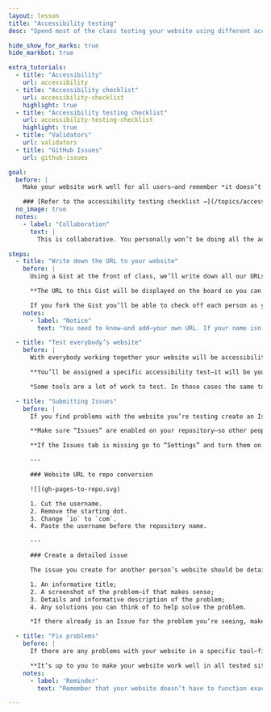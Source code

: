 ```yaml
---
layout: lesson
title: "Accessibility testing"
desc: "Spend most of the class testing your website using different accessibility tools—and fixing any problems that arise."

hide_show_for_marks: true
hide_markbot: true

extra_tutorials:
  - title: "Accessibility"
    url: accessibility
  - title: "Accessibility checklist"
    url: accessibility-checklist
    highlight: true
  - title: "Accessibility testing checklist"
    url: accessibility-testing-checklist
    highlight: true
  - title: "Validators"
    url: validators
  - title: "GitHub Issues"
    url: github-issues

goal:
  before: |
    Make your website work well for all users—and remember *it doesn’t need to work exactly the same for every human being.*

    ### [Refer to the accessibility testing checklist →](/topics/accessibility-testing-checklist/)
  no_image: true
  notes:
    - label: "Collaboration"
      text: |
        This is collaborative. You personally won’t be doing all the accessibility testing. We’ll each test other people’s websites to remove any pre-conceived notions about how the site should work.

steps:
  - title: "Write down the URL to your website"
    before: |
      Using a Gist at the front of class, we’ll write down all our URLs so that everybody has access to your website URL for testing.

      **The URL to this Gist will be displayed on the board so you can get a copy of the list of websites to test.**

      If you fork the Gist you’ll be able to check off each person as you go.
    notes:
      - label: "Notice"
        text: "You need to know—and add—your own URL. If your name isn’t on that list you won’t get the marks."

  - title: "Test everybody’s website"
    before: |
      With everybody working together your website will be accessibility tested in lots of different situations.

      **You’ll be assigned a specific accessibility test—it will be your job to test everybody’s website using the tool you’re assigned.**

      *Some tools are a lot of work to test. In those cases the same tool will be distributed to multiple students and the class list will be broken into smaller chunks.*

  - title: "Submitting Issues"
    before: |
      If you find problems with the website you’re testing create an Issue on GitHub *in their repository.*

      **Make sure “Issues” are enabled on your repository—so other people can add issues for your website.**

      **If the Issues tab is missing go to “Settings” and turn them on.**

      ---

      ### Website URL to repo conversion

      ![](gh-pages-to-repo.svg)

      1. Cut the username.
      2. Remove the starting dot.
      3. Change `io` to `com`.
      4. Paste the username before the repository name.

      ---

      ### Create a detailed issue

      The issue you create for another person’s website should be detailed with at least this information:

      1. An informative title;
      2. A screenshot of the problem—if that makes sense;
      3. Details and informative description of the problem;
      4. Any solutions you can think of to help solve the problem.

      *If there already is an Issue for the problem you’re seeing, make a comment on the issue with any extra information you may know.*

  - title: "Fix problems"
    before: |
      If there are any problems with your website in a specific tool—fix them.

      **It’s up to you to make your website work well in all tested situations—we’re developing our websites to empower all humans in the world.**
    notes:
      - label: 'Reminder'
        text: "Remember that your website doesn’t have to function exactly the same in every situation—just that it should be functional in every situation."

---
```

